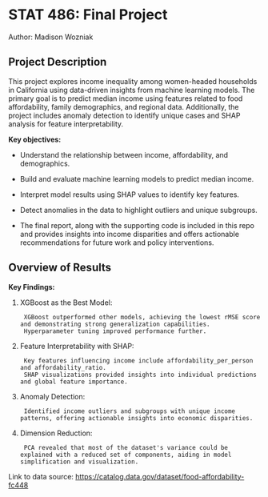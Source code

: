 # STAT 486: Final Project

Author: Madison Wozniak

## Project Description

This project explores income inequality among women-headed households in California using data-driven insights from machine learning models. The primary goal is to predict median income using features related to food affordability, family demographics, and regional data. Additionally, the project includes anomaly detection to identify unique cases and SHAP analysis for feature interpretability.

**Key objectives:**

- Understand the relationship between income, affordability, and demographics.

- Build and evaluate machine learning models to predict median income.

- Interpret model results using SHAP values to identify key features.

- Detect anomalies in the data to highlight outliers and unique subgroups.

- The final report, along with the supporting code is included in this repo and provides insights into income disparities and offers actionable recommendations for future work and policy interventions.

## Overview of Results

**Key Findings:**

1. XGBoost as the Best Model:

        XGBoost outperformed other models, achieving the lowest rMSE score and demonstrating strong generalization capabilities.
        Hyperparameter tuning improved performance further.

2. Feature Interpretability with SHAP:

        Key features influencing income include affordability_per_person and affordability_ratio.
        SHAP visualizations provided insights into individual predictions and global feature importance.

3. Anomaly Detection:

        Identified income outliers and subgroups with unique income patterns, offering actionable insights into economic disparities.

4. Dimension Reduction:

        PCA revealed that most of the dataset's variance could be explained with a reduced set of components, aiding in model simplification and visualization.

Link to data source: https://catalog.data.gov/dataset/food-affordability-fc448